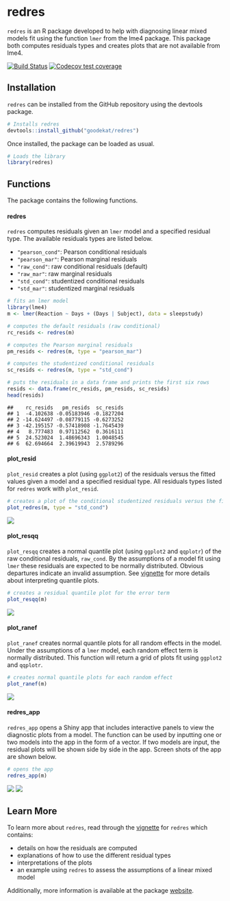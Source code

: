 
redres
======

`redres` is an R package developed to help with diagnosing linear mixed models fit using the function `lmer` from the lme4 package. This package both computes residuals types and creates plots that are not available from lme4.

<!-- badges: start -->
[![Build Status](https://travis-ci.org/goodekat/redres.svg?branch=master)](https://travis-ci.org/goodekat/redres) [![Codecov test coverage](https://codecov.io/gh/goodekat/redres/branch/master/graph/badge.svg)](https://codecov.io/gh/goodekat/redres?branch=master) <!-- badges: end -->

Installation
------------

`redres` can be installed from the GitHub repository using the devtools package.

``` r
# Installs redres
devtools::install_github("goodekat/redres")
```

Once installed, the package can be loaded as usual.

``` r
# Loads the library
library(redres)
```

Functions
---------

The package contains the following functions.

#### redres

`redres` computes residuals given an `lmer` model and a specified residual type. The available residuals types are listed below.

-   `"pearson_cond"`: Pearson conditional residuals
-   `"pearson_mar"`: Pearson marginal residuals
-   `"raw_cond"`: raw conditional residuals (default)
-   `"raw_mar"`: raw marginal residuals
-   `"std_cond"`: studentized conditional residuals
-   `"std_mar"`: studentized marginal residuals

``` r
# fits an lmer model
library(lme4)
m <- lmer(Reaction ~ Days + (Days | Subject), data = sleepstudy)

# computes the default residuals (raw conditional)
rc_resids <- redres(m)

# computes the Pearson marginal residuals
pm_resids <- redres(m, type = "pearson_mar")

# computes the studentized conditional residuals
sc_resids <- redres(m, type = "std_cond")

# puts the residuals in a data frame and prints the first six rows
resids <- data.frame(rc_resids, pm_resids, sc_resids)
head(resids)
```

    ##    rc_resids   pm_resids  sc_resids
    ## 1  -4.102638 -0.05183946 -0.1827204
    ## 2 -14.624497 -0.08779115 -0.6273252
    ## 3 -42.195157 -0.57418908 -1.7645439
    ## 4   8.777483  0.97112562  0.3616111
    ## 5  24.523024  1.48696343  1.0048545
    ## 6  62.694664  2.39619943  2.5789296

#### plot\_resid

`plot_resid` creates a plot (using `ggplot2`) of the residuals versus the fitted values given a model and a specified residual type. All residuals types listed for `redres` work with `plot_resid`.

``` r
# creates a plot of the conditional studentized residuals versus the fitted values
plot_redres(m, type = "std_cond")
```

![](README_files/figure-markdown_github/unnamed-chunk-4-1.png)

#### plot\_resqq

`plot_resqq` creates a normal quantile plot (using `ggplot2` and `qqplotr`) of the raw conditional residuals, `raw_cond`. By the assumptions of a model fit using `lmer` these residuals are expected to be normally distributed. Obvious departures indicate an invalid assumption. See [vignette](https://goodekat.github.io/redres/articles/redres-vignette.html) for more details about interpreting quantile plots.

``` r
# creates a residual quantile plot for the error term
plot_resqq(m)
```

![](README_files/figure-markdown_github/unnamed-chunk-5-1.png)

#### plot\_ranef

`plot_ranef` creates normal quantile plots for all random effects in the model. Under the assumptions of a `lmer` model, each random effect term is normally distributed. This function will return a grid of plots fit using `ggplot2` and `qqplotr`.

``` r
# creates normal quantile plots for each random effect
plot_ranef(m)
```

![](README_files/figure-markdown_github/unnamed-chunk-6-1.png)

#### redres\_app

`redres_app` opens a Shiny app that includes interactive panels to view the diagnostic plots from a model. The function can be used by inputting one or two models into the app in the form of a vector. If two models are input, the residual plots will be shown side by side in the app. Screen shots of the app are shown below.

``` r
# opens the app
redres_app(m)
```

![](./inst/figures/app1.png) ![](./inst/figures/app2.png)

Learn More
----------

To learn more about `redres`, read through the [vignette](https://goodekat.github.io/redres/articles/redres-vignette.html) for `redres` which contains:

-   details on how the residuals are computed
-   explanations of how to use the different residual types
-   interpretations of the plots
-   an example using `redres` to assess the assumptions of a linear mixed model

Additionally, more information is available at the package [website](https://goodekat.github.io/redres/).
